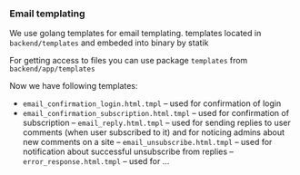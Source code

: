 ### Email templating

We use golang templates for email templating.
templates located in `backend/templates` and embeded into binary by statik

For getting access to files you can use package `templates` from `backend/app/templates`

Now we have following templates:
- `email_confirmation_login.html.tmpl` – used for confirmation of login
- `email_confirmation_subscription.html.tmpl` – used for confirmation of subscription
– `email_reply.html.tmpl` – used for sending replies to user comments (when user subscribed to it) and for noticing admins about new comments on a site
– `email_unsubscribe.html.tmpl` – used for notification about successful unsubscribe from replies
– `error_response.html.tmpl` – used for ...
